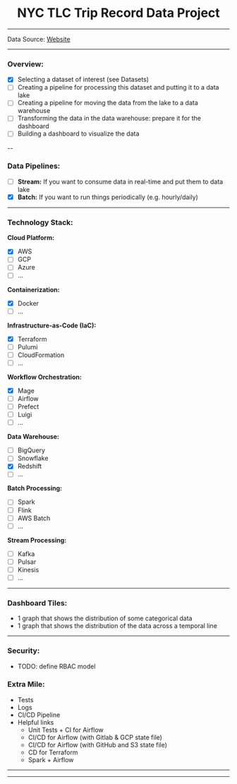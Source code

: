 # <center> NYC TLC Trip Record Data Project </center>
---

Data Source: [Website](https://www.nyc.gov/site/tlc/about/tlc-trip-record-data.page)

---

### Overview:
- [x] Selecting a dataset of interest (see Datasets)
- [ ] Creating a pipeline for processing this dataset and putting it to a data lake
- [ ] Creating a pipeline for moving the data from the lake to a data warehouse
- [ ] Transforming the data in the data warehouse: prepare it for the dashboard
- [ ] Building a dashboard to visualize the data

--

### Data Pipelines:
- [ ] __Stream:__ If you want to consume data in real-time and put them to data lake
- [x] __Batch:__ If you want to run things periodically (e.g. hourly/daily)

---

### Technology Stack:
__Cloud Platform:__
- [x] AWS
- [ ] GCP
- [ ] Azure
- [ ] ...

__Containerization:__
- [x] Docker
- [ ] ...

__Infrastructure-as-Code (IaC):__
- [x] Terraform
- [ ] Pulumi
- [ ] CloudFormation
- [ ] ...

__Workflow Orchestration:__
- [x] Mage
- [ ] Airflow
- [ ] Prefect
- [ ] Luigi
- [ ] ...

__Data Warehouse:__
- [ ] BigQuery
- [ ] Snowflake
- [x] Redshift
- [ ] ...

__Batch Processing:__
- [ ] Spark
- [ ] Flink
- [ ] AWS Batch
- [ ] ...

__Stream Processing:__
- [ ] Kafka
- [ ] Pulsar
- [ ] Kinesis
- [ ] …

---

### Dashboard Tiles:
- 1 graph that shows the distribution of some categorical data
- 1 graph that shows the distribution of the data across a temporal line

---

### Security:
- TODO: define RBAC model

### Extra Mile:
- Tests
- Logs
- CI/CD Pipeline
- Helpful links
    - Unit Tests + CI for Airflow
    - CI/CD for Airflow (with Gitlab & GCP state file)
    - CI/CD for Airflow (with GitHub and S3 state file)
    - CD for Terraform
    - Spark + Airflow


---
---
